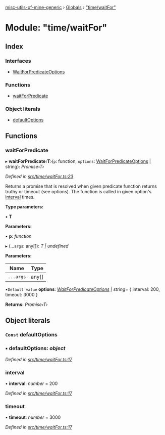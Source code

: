 [misc-utils-of-mine-generic](../README.md) › [Globals](../globals.md) › ["time/waitFor"](_time_waitfor_.md)

# Module: "time/waitFor"

## Index

### Interfaces

* [WaitForPredicateOptions](../interfaces/_time_waitfor_.waitforpredicateoptions.md)

### Functions

* [waitForPredicate](_time_waitfor_.md#waitforpredicate)

### Object literals

* [defaultOptions](_time_waitfor_.md#const-defaultoptions)

## Functions

###  waitForPredicate

▸ **waitForPredicate**‹**T**›(`p`: function, `options`: [WaitForPredicateOptions](../interfaces/_time_waitfor_.waitforpredicateoptions.md) | string): *Promise‹T›*

*Defined in [src/time/waitFor.ts:23](https://github.com/cancerberoSgx/misc-utils-of-mine/blob/b2d6050/misc-utils-of-mine-generic/src/time/waitFor.ts#L23)*

Returns a promise that is resolved when given predicate function returns truthy or
timeout (see options). The function is called in given option's [interval](../interfaces/_time_waitfor_.waitforpredicateoptions.md#optional-interval) times.

**Type parameters:**

▪ **T**

**Parameters:**

▪ **p**: *function*

▸ (...`args`: any[]): *T | undefined*

**Parameters:**

Name | Type |
------ | ------ |
`...args` | any[] |

▪`Default value`  **options**: *[WaitForPredicateOptions](../interfaces/_time_waitfor_.waitforpredicateoptions.md) | string*= { interval: 200, timeout: 3000 }

**Returns:** *Promise‹T›*

## Object literals

### `Const` defaultOptions

### ▪ **defaultOptions**: *object*

*Defined in [src/time/waitFor.ts:17](https://github.com/cancerberoSgx/misc-utils-of-mine/blob/b2d6050/misc-utils-of-mine-generic/src/time/waitFor.ts#L17)*

###  interval

• **interval**: *number* = 200

*Defined in [src/time/waitFor.ts:17](https://github.com/cancerberoSgx/misc-utils-of-mine/blob/b2d6050/misc-utils-of-mine-generic/src/time/waitFor.ts#L17)*

###  timeout

• **timeout**: *number* = 3000

*Defined in [src/time/waitFor.ts:17](https://github.com/cancerberoSgx/misc-utils-of-mine/blob/b2d6050/misc-utils-of-mine-generic/src/time/waitFor.ts#L17)*
